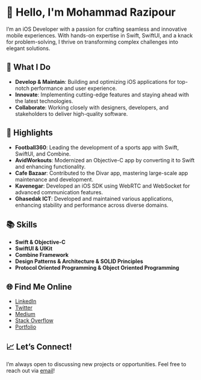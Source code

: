 # 👋 Hello, I'm Mohammad Razipour

I’m an iOS Developer with a passion for crafting seamless and innovative mobile experiences. With hands-on expertise in Swift, SwiftUI, and a knack for problem-solving, I thrive on transforming complex challenges into elegant solutions.

## 🚀 What I Do

- **Develop & Maintain**: Building and optimizing iOS applications for top-notch performance and user experience.
- **Innovate**: Implementing cutting-edge features and staying ahead with the latest technologies.
- **Collaborate**: Working closely with designers, developers, and stakeholders to deliver high-quality software.

## 🌟 Highlights

- **Football360**: Leading the development of a sports app with Swift, SwiftUI, and Combine.
- **AvidWorkouts**: Modernized an Objective-C app by converting it to Swift and enhancing functionality.
- **Cafe Bazaar**: Contributed to the Divar app, mastering large-scale app maintenance and development.
- **Kavenegar**: Developed an iOS SDK using WebRTC and WebSocket for advanced communication features.
- **Ghasedak ICT**: Developed and maintained various applications, enhancing stability and performance across diverse domains.

## 📚 Skills

- **Swift & Objective-C**
- **SwiftUI & UIKit**
- **Combine Framework**
- **Design Patterns & Architecture & SOLID Principles**
- **Protocol Oriented Programming & Object Oriented Programming**

## 🌐 Find Me Online

- [LinkedIn](https://www.linkedin.com/in/razipour1993/)
- [Twitter](https://twitter.com/razipour1993)
- [Medium](https://medium.com/@razipour1993)
- [Stack Overflow](https://stackoverflow.com/users/4493995/mohammad-razipour)
- [Portfolio](https://razipour.ir)

## 📈 Let’s Connect!

I’m always open to discussing new projects or opportunities. Feel free to reach out via [email](mailto:razipour1993@gmail.com)!
